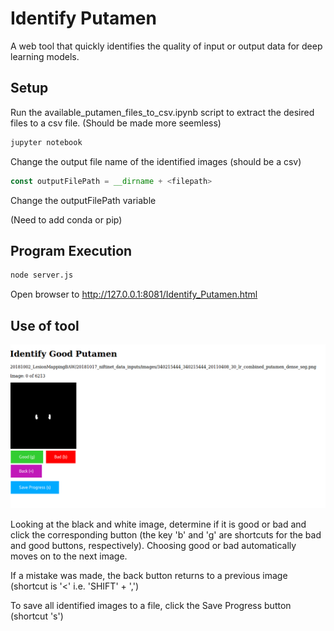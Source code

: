 # Identify Putamen

A web tool that quickly identifies the quality of input or output data for deep learning models.

## Setup

Run the available_putamen_files_to_csv.ipynb script to extract the desired files to a csv file. (Should be made more seemless)

```bash
jupyter notebook
```



Change the output file name of the identified images (should be a csv)
```javascript
const outputFilePath = __dirname + <filepath>
```

Change the outputFilePath variable 

(Need to add conda or pip)


## Program Execution

```bash
node server.js
```

Open browser to http://127.0.0.1:8081/Identify_Putamen.html

## Use of tool

![image](https://raw.githubusercontent.com/BRAINSia/SINAPSE/master/20190312_IdentifyPutamen/Identify%20Good%20Putamen_Edited.png)

Looking at the black and white image, determine if it is good or bad and click the corresponding button (the key 'b' and 'g' are shortcuts for the bad and good buttons, respectively).  Choosing good or bad automatically moves on to the next image.

If a mistake was made, the back button returns to a previous image (shortcut is '<' i.e. 'SHIFT' + ',')

To save all identified images to a file, click the Save Progress button (shortcut 's')
